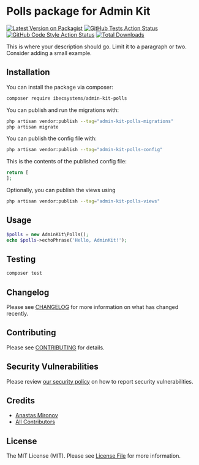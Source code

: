 # Polls package for Admin Kit

[![Latest Version on Packagist](https://img.shields.io/packagist/v/ibec-box/admin-kit-polls.svg?style=flat-square)](https://packagist.org/packages/ibecsystems/admin-kit-polls)
[![GitHub Tests Action Status](https://img.shields.io/github/actions/workflow/status/ibec-box/admin-kit-polls/run-tests.yml?branch=2.x&label=tests&style=flat-square)](https://github.com/ibec-box/admin-kit-polls/actions?query=workflow%3Arun-tests+branch%3A2.x)
[![GitHub Code Style Action Status](https://img.shields.io/github/actions/workflow/status/ibec-box/admin-kit-polls/fix-php-code-style-issues.yml?branch=2.x&label=code%20style&style=flat-square)](https://github.com/ibec-box/admin-kit-polls/actions?query=workflow%3A"Fix+PHP+code+style+issues"+branch%3A2.x)
[![Total Downloads](https://img.shields.io/packagist/dt/ibec-box/admin-kit-polls.svg?style=flat-square)](https://packagist.org/packages/ibecsystems/admin-kit-polls)

This is where your description should go. Limit it to a paragraph or two. Consider adding a small example.

## Installation

You can install the package via composer:

```bash
composer require ibecsystems/admin-kit-polls
```

You can publish and run the migrations with:

```bash
php artisan vendor:publish --tag="admin-kit-polls-migrations"
php artisan migrate
```

You can publish the config file with:

```bash
php artisan vendor:publish --tag="admin-kit-polls-config"
```

This is the contents of the published config file:

```php
return [
];
```

Optionally, you can publish the views using

```bash
php artisan vendor:publish --tag="admin-kit-polls-views"
```

## Usage

```php
$polls = new AdminKit\Polls();
echo $polls->echoPhrase('Hello, AdminKit!');
```

## Testing

```bash
composer test
```

## Changelog

Please see [CHANGELOG](CHANGELOG.md) for more information on what has changed recently.

## Contributing

Please see [CONTRIBUTING](CONTRIBUTING.md) for details.

## Security Vulnerabilities

Please review [our security policy](../../security/policy) on how to report security vulnerabilities.

## Credits

- [Anastas Mironov](https://github.com/ast21)
- [All Contributors](../../contributors)

## License

The MIT License (MIT). Please see [License File](LICENSE.md) for more information.
